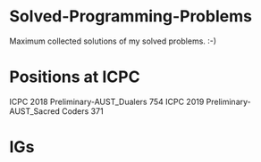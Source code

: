 # Solved-Programming-Problems

Maximum collected solutions of my solved problems. :-)

# Positions at ICPC
ICPC 2018 Preliminary-AUST_Dualers 754
ICPC 2019 Preliminary-AUST_Sacred Coders 371

# IGs
